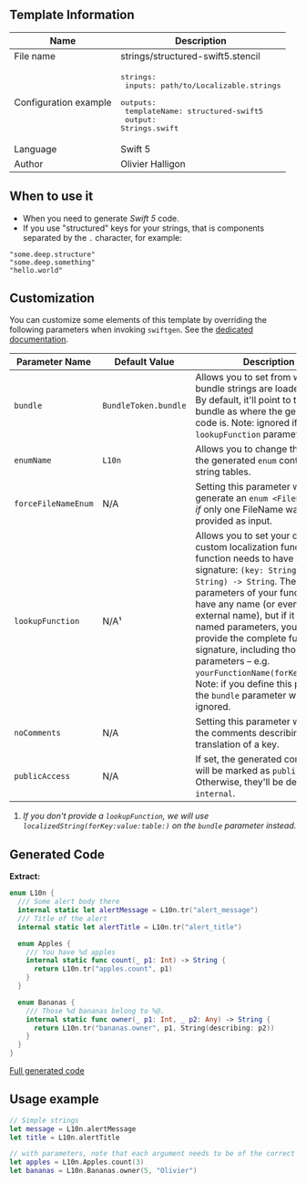 ## Template Information

| Name      | Description       |
| --------- | ----------------- |
| File name | strings/structured-swift5.stencil |
| Configuration example | <pre>strings:<br />  inputs: path/to/Localizable.strings<br />  outputs:<br />    templateName: structured-swift5<br />    output: Strings.swift</pre> |
| Language | Swift 5 |
| Author | Olivier Halligon |

## When to use it

- When you need to generate *Swift 5* code.
- If you use "structured" keys for your strings, that is components separated by the `.` character, for example:

```
"some.deep.structure"
"some.deep.something"
"hello.world"
```

## Customization

You can customize some elements of this template by overriding the following parameters when invoking `swiftgen`. See the [dedicated documentation](../../ConfigFile.md).

| Parameter Name | Default Value | Description |
| -------------- | ------------- | ----------- |
| `bundle` | `BundleToken.bundle` | Allows you to set from which bundle strings are loaded from. By default, it'll point to the same bundle as where the generated code is. Note: ignored if `lookupFunction` parameter is set. |
| `enumName` | `L10n` | Allows you to change the name of the generated `enum` containing all string tables. |
| `forceFileNameEnum` | N/A | Setting this parameter will generate an `enum <FileName>` _even if_ only one FileName was provided as input. |
| `lookupFunction` | N/A¹ | Allows you to set your own custom localization function. The function needs to have as signature: `(key: String, table: String) -> String`. The parameters of your function can have any name (or even no external name), but if it has named parameters, you must provide the complete function signature, including those named parameters – e.g. `yourFunctionName(forKey:table:)`. Note: if you define this parameter, the `bundle` parameter will be ignored. |
| `noComments` | N/A | Setting this parameter will disable the comments describing the translation of a key. |
| `publicAccess` | N/A | If set, the generated constants will be marked as `public`. Otherwise, they'll be declared `internal`. |

1. _If you don't provide a `lookupFunction`, we will use `localizedString(forKey:value:table:)` on the `bundle` parameter instead._

## Generated Code

**Extract:**

```swift
enum L10n {
  /// Some alert body there
  internal static let alertMessage = L10n.tr("alert_message")
  /// Title of the alert
  internal static let alertTitle = L10n.tr("alert_title")

  enum Apples {
    /// You have %d apples
    internal static func count(_ p1: Int) -> String {
      return L10n.tr("apples.count", p1)
    }
  }

  enum Bananas {
    /// Those %d bananas belong to %@.
    internal static func owner(_ p1: Int, _ p2: Any) -> String {
      return L10n.tr("bananas.owner", p1, String(describing: p2))
    }
  }
}
```

[Full generated code](../../../Sources/TestUtils/Fixtures/Generated/Strings/structured-swift5/localizable.swift)

## Usage example

```swift
// Simple strings
let message = L10n.alertMessage
let title = L10n.alertTitle

// with parameters, note that each argument needs to be of the correct type
let apples = L10n.Apples.count(3)
let bananas = L10n.Bananas.owner(5, "Olivier")
```
